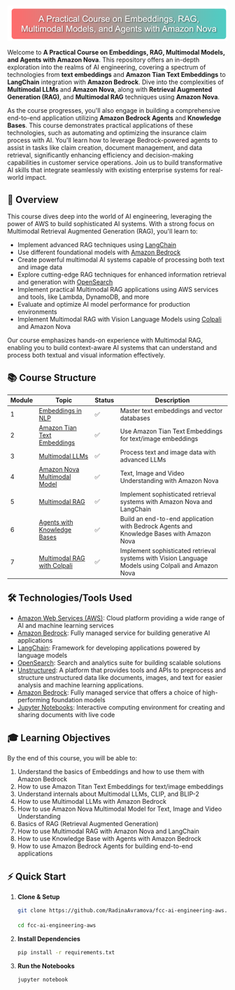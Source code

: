 ![Introduction](img/intro.png)

Welcome to **A Practical Course on Embeddings, RAG, Multimodal Models, and Agents with Amazon Nova**. This repository offers an in-depth exploration into the realms of AI engineering, covering a spectrum of technologies from **text embeddings** and **Amazon Tian Text Embeddings** to **LangChain** integration with **Amazon Bedrock**. Dive into the complexities of **Multimodal LLMs** and **Amazon Nova**, along with **Retrieval Augmented Generation (RAG)**, and **Multimodal RAG** techniques using **Amazon Nova**. 

As the course progresses, you'll also engage in building a comprehensive end-to-end application utilizing **Amazon Bedrock Agents** and **Knowledge Bases**. This course demonstrates practical applications of these technologies, such as automating and optimizing the insurance claim process with AI. You'll learn how to leverage Bedrock-powered agents to assist in tasks like claim creation, document management, and data retrieval, significantly enhancing efficiency and decision-making capabilities in customer service operations. Join us to build transformative AI skills that integrate seamlessly with existing enterprise systems for real-world impact.


## 🎯 Overview

This course dives deep into the world of AI engineering, leveraging the power of AWS to build sophisticated AI systems. With a strong focus on Multimodal Retrieval Augmented Generation (RAG), you'll learn to:

- Implement advanced RAG techniques using [LangChain](https://python.langchain.com/)
- Use different foundational models with [Amazon Bedrock](https://aws.amazon.com/bedrock/)
- Create powerful multimodal AI systems capable of processing both text and image data
- Explore cutting-edge RAG techniques for enhanced information retrieval and generation with [OpenSearch](https://aws.amazon.com/opensearch-service/)
- Implement practical Multimodal RAG applications using AWS services and tools, like Lambda, DynamoDB, and more
- Evaluate and optimize AI model performance for production environments
- Implement Multimodal RAG with Vision Language Models using [Colpali](https://arxiv.org/abs/2407.01449) and Amazon Nova

Our course emphasizes hands-on experience with Multimodal RAG, enabling you to build context-aware AI systems that can understand and process both textual and visual information effectively.

## 📚 Course Structure

| Module | Topic | Status | Description |
|--------|-------|--------|-------------|
| 1 | [Embeddings in NLP](01-embeddings) | ✅ | Master text embeddings and vector databases |
| 2 | [Amazon Tian Text Embeddings](01-embeddings/embeddings-with-bedrock.ipynb) | ✅ | Use Amazon Tian Text Embeddings for text/image embeddings |
| 3 | [Multimodal LLMs](02-multimodal-llm) | ✅ | Process text and image data with advanced LLMs |
| 4 | [Amazon Nova Multimodal Model](02-multimodal-llm/01_Amazon_Nova.ipynb) | ✅ | Text, Image and Video Understanding with Amazon Nova |
| 5 | [Multimodal RAG](03-multimodal-rag) | ✅ | Implement sophisticated retrieval systems with Amazon Nova and LangChain |
| 6 | [Agents with Knowledge Bases](04-knowledge-base-agents) | ✅ | Build an end-to-end application with Bedrock Agents and Knowledge Bases with Amazon Nova |
| 7 | [Multimodal RAG with Colpali](05-multimodal-rag-with-colpali) | ✅ | Implement sophisticated retrieval systems with Vision Language Models using Colpali and Amazon Nova |

## 🛠 Technologies/Tools Used

- [Amazon Web Services (AWS)](https://aws.amazon.com/): Cloud platform providing a wide range of AI and machine learning services
- [Amazon Bedrock](https://aws.amazon.com/bedrock/): Fully managed service for building generative AI applications
- [LangChain](https://python.langchain.com/): Framework for developing applications powered by language models
- [OpenSearch](https://aws.amazon.com/opensearch-service/): Search and analytics suite for building scalable solutions
- [Unstructured](https://unstructured.io/): A platform that provides tools and APIs to preprocess and structure unstructured data like documents, images, and text for easier analysis and machine learning applications.
- [Amazon Bedrock](https://aws.amazon.com/bedrock/): Fully managed service that offers a choice of high-performing foundation models
- [Jupyter Notebooks](https://jupyter.org/): Interactive computing environment for creating and sharing documents with live code

## 🎓 Learning Objectives

By the end of this course, you will be able to:

1. Understand the basics of Embeddings and how to use them with Amazon Bedrock
2. How to use Amazon Titan Text Embeddings for text/image embeddings
3. Understand internals about Multimodal LLMs, CLIP, and BLIP-2
4. How to use Multimodal LLMs with Amazon Bedrock
5. How to use Amazon Nova Multimodal Model for Text, Image and Video Understanding
6. Basics of RAG (Retrieval Augmented Generation)
7. How to use Multimodal RAG with Amazon Nova and LangChain
8. How to use Knowledge Base with Agents with Amazon Bedrock
9. How to use Amazon Bedrock Agents for building end-to-end applications

## ⚡ Quick Start

1. **Clone & Setup**
   ```bash
   git clone https://github.com/RadinaAvramova/fcc-ai-engineering-aws.git

   cd fcc-ai-engineering-aws
   ```

2. **Install Dependencies**
   ```bash
   pip install -r requirements.txt
   ```

3. **Run the Notebooks**
   ```bash
   jupyter notebook
   ```


